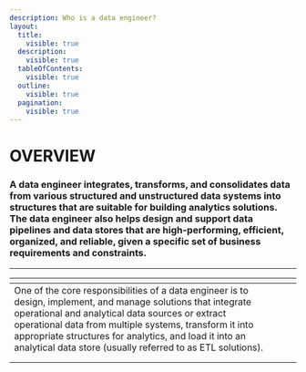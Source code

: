 ```yaml
---
description: Who is a data engineer?
layout:
  title:
    visible: true
  description:
    visible: true
  tableOfContents:
    visible: true
  outline:
    visible: true
  pagination:
    visible: true
---
```


# OVERVIEW

### **A data engineer integrates, transforms, and consolidates data from various structured and unstructured data systems into structures that are suitable for building analytics solutions. The data engineer also helps design and support data pipelines and data stores that are high-performing, efficient, organized, and reliable, given a specific set of business requirements and constraints.**

***

<table data-view="cards"><thead><tr><th></th><th></th><th></th></tr></thead><tbody><tr><td>One of the core responsibilities of a data engineer is to design, implement, and manage solutions that integrate operational and analytical data sources or extract operational data from multiple systems, transform it into appropriate structures for analytics, and load it into an analytical data store (usually referred to as ETL solutions).</td><td></td><td></td></tr><tr><td></td><td></td><td></td></tr><tr><td></td><td></td><td></td></tr></tbody></table>
